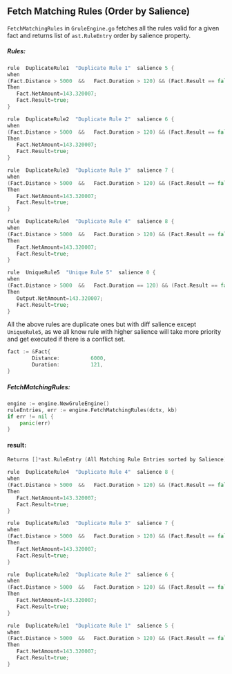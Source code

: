 ## Fetch Matching Rules (Order by Salience)
`FetchMatchingRules` in `GruleEngine.go` fetches all the rules valid for a given fact and returns list of `ast.RuleEntry` order by salience property.

##### Rules:
```go
rule  DuplicateRule1  "Duplicate Rule 1"  salience 5 {
when
(Fact.Distance > 5000  &&   Fact.Duration > 120) && (Fact.Result == false)
Then
   Fact.NetAmount=143.320007;
   Fact.Result=true;
}

rule  DuplicateRule2  "Duplicate Rule 2"  salience 6 {
when
(Fact.Distance > 5000  &&   Fact.Duration > 120) && (Fact.Result == false)
Then
   Fact.NetAmount=143.320007;
   Fact.Result=true;
}

rule  DuplicateRule3  "Duplicate Rule 3"  salience 7 {
when
(Fact.Distance > 5000  &&   Fact.Duration > 120) && (Fact.Result == false)
Then
   Fact.NetAmount=143.320007;
   Fact.Result=true;
}

rule  DuplicateRule4  "Duplicate Rule 4"  salience 8 {
when
(Fact.Distance > 5000  &&   Fact.Duration > 120) && (Fact.Result == false)
Then
   Fact.NetAmount=143.320007;
   Fact.Result=true;
}

rule  UniqueRule5  "Unique Rule 5"  salience 0 {
when
(Fact.Distance > 5000  &&   Fact.Duration == 120) && (Fact.Result == false)
Then
   Output.NetAmount=143.320007;
   Fact.Result=true;
}
``` 

All the above rules are duplicate ones but with diff salience except `UniqueRule5`, as we all know rule with higher salience will take more priority and get executed if there is a conflict set.


```go
fact := &Fact{
		Distance:          6000,
		Duration:          121,
}
```

##### FetchMatchingRules:
```go
engine := engine.NewGruleEngine()
ruleEntries, err := engine.FetchMatchingRules(dctx, kb)
if err != nil {
    panic(err)
}
```

#### result:
```go
Returns []*ast.RuleEntry (All Matching Rule Entries sorted by Salience)

rule  DuplicateRule4  "Duplicate Rule 4"  salience 8 {
when
(Fact.Distance > 5000  &&   Fact.Duration > 120) && (Fact.Result == false)
Then
   Fact.NetAmount=143.320007;
   Fact.Result=true;
}

rule  DuplicateRule3  "Duplicate Rule 3"  salience 7 {
when
(Fact.Distance > 5000  &&   Fact.Duration > 120) && (Fact.Result == false)
Then
   Fact.NetAmount=143.320007;
   Fact.Result=true;
}

rule  DuplicateRule2  "Duplicate Rule 2"  salience 6 {
when
(Fact.Distance > 5000  &&   Fact.Duration > 120) && (Fact.Result == false)
Then
   Fact.NetAmount=143.320007;
   Fact.Result=true;
}

rule  DuplicateRule1  "Duplicate Rule 1"  salience 5 {
when
(Fact.Distance > 5000  &&   Fact.Duration > 120) && (Fact.Result == false)
Then
   Fact.NetAmount=143.320007;
   Fact.Result=true;
}
```
